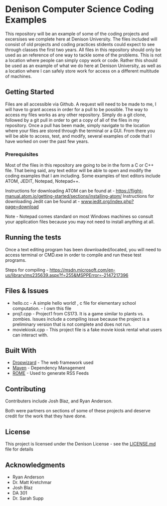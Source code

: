 
# Denison Computer Science Coding Examples

This repository will be an example of some of the coding projects and excersises we complete here at Denison University. The files included will consist of old projects and coding practices stidents could expect to see through classes the first two years. All files in this repository should only be used as an reference of one way to tackle some of the problems. This is not a location where people can simply copy work or code. Rather this should be used as an example of what we do here at Denison University, as well as a location where I can safely store work for access on a different multitude of machines.  

## Getting Started

Files are all accessible via Github. A request will need to be made to me, I will have to grant access in order for a pull to be possible. The way to access my files works as any other repository. Simply do a git clone, followed by a git pull in order to get a copy of all of the files in my repository. Once a pull has been made, simply navigate to the location where your files are stored through the terminal or a GUI. From there you will be able to access, test, and modify, several examples of code that I have worked on over the past few years. 

### Prerequisites

Most of the files in this repository are going to be in the form a C or C++ file. That being said, any text editor will be able to open and modify the coding examples that I am including. Some examples of text editors include ATOM, JEDIT, Notepad, Notepad++. 

Instructions for downloading ATOM can be found at - https://flight-manual.atom.io/getting-started/sections/installing-atom/
Instructions for downloading Jedit can be found at - www.jedit.org/index.php?page=download

Note - Notepad comes standard on most Windows machines so consult your application files because you may not need to install anything at all. 

## Running the tests

Once a text editing program has been downloaded/located, you will need to access terminal or CMD.exe in order to compile and run these test programs. 

Steps for compiling - https://msdn.microsoft.com/en-us/library/ms235639.aspx?f=255&MSPPError=-2147217396


## Files & Issues
* hello.cc - A simple hello world! , c file for elementary school computation. - I own this file
* proj1.cpp - Project1 from CS173. It is a game similar to plants vs. zombies. Issues include a compiling issue because the project is a preliminary version that is not complete and does not run.
* moviekiosk.cpp - This project file is a fake movie kiosk rental what users can interact with. 


## Built With

* [Dropwizard](http://www.dropwizard.io/1.0.2/docs/) - The web framework used
* [Maven](https://maven.apache.org/) - Dependency Management
* [ROME](https://rometools.github.io/rome/) - Used to generate RSS Feeds

## Contributing

Contributers include Josh Blaz, and Ryan Anderson. 

Both were partners on sections of some of these projects and deserve credit for the work that they have done. 


## License

This project is licensed under the Denison License - see the [LICENSE.md](LICENSE.md) file for details

## Acknowledgments

* Ryan Anderson
* Dr. Matt Kretchmar
* Josh Blaz
* DA 301
* Dr. Sarah Supp


